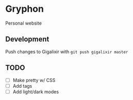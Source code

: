 # Gryphon
Personal website

## Development
Push changes to Gigalixir with `git push gigalixir master`

## TODO
- [ ] Make pretty w/ CSS
- [ ] Add tags
- [ ] Add light/dark modes
